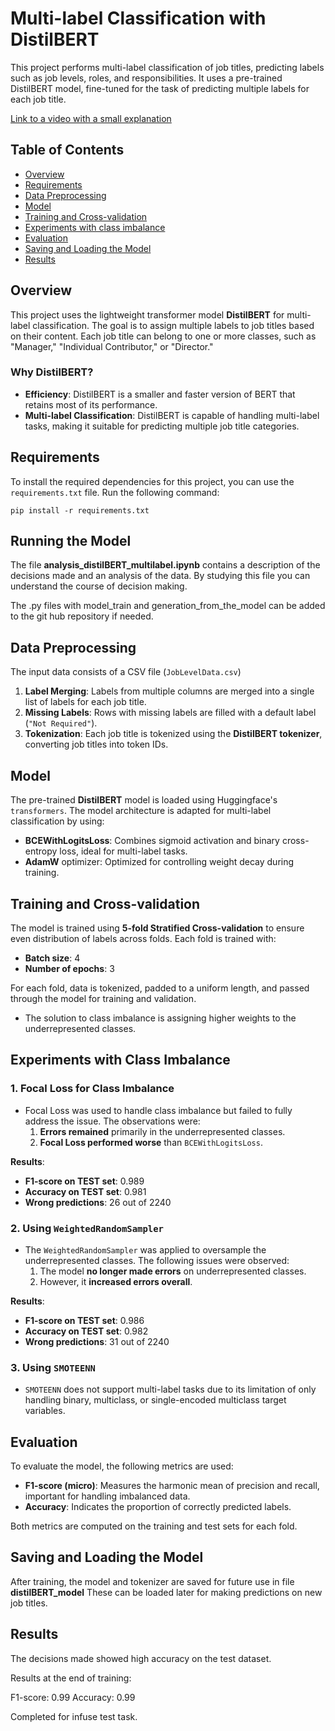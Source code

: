 # Multi-label Classification with DistilBERT

This project performs multi-label classification of job titles, predicting labels such as job levels, roles, and responsibilities. It uses a pre-trained DistilBERT model, fine-tuned for the task of predicting multiple labels for each job title.

[Link to a video with a small explanation](https://youtu.be/RUZ-wqrUY2w)

## Table of Contents

- [Overview](#overview)
- [Requirements](#requirements)
- [Data Preprocessing](#data-preprocessing)
- [Model](#model)
- [Training and Cross-validation](#training-and-cross-validation)
- [Experiments with class imbalance](#experiments-with-class-imbalance)
- [Evaluation](#evaluation)
- [Saving and Loading the Model](#saving-and-loading-the-model)
- [Results](#results)

## Overview

This project uses the lightweight transformer model **DistilBERT** for multi-label classification. The goal is to assign multiple labels to job titles based on their content. Each job title can belong to one or more classes, such as "Manager," "Individual Contributor," or "Director."

### Why DistilBERT?

- **Efficiency**: DistilBERT is a smaller and faster version of BERT that retains most of its performance.
- **Multi-label Classification**: DistilBERT is capable of handling multi-label tasks, making it suitable for predicting multiple job title categories.

## Requirements

To install the required dependencies for this project, you can use the `requirements.txt` file. Run the following command:

```
pip install -r requirements.txt
```

## Running the Model

The file **analysis_distilBERT_multilabel.ipynb** contains a description of the decisions made and an analysis of the data. By studying this file you can understand the course of decision making. 

The .py files with model_train and generation_from_the_model can be added to the git hub repository if needed.

## Data Preprocessing

The input data consists of a CSV file (`JobLevelData.csv`) 

1. **Label Merging**: Labels from multiple columns are merged into a single list of labels for each job title.
2. **Missing Labels**: Rows with missing labels are filled with a default label (`"Not Required"`).
3. **Tokenization**: Each job title is tokenized using the **DistilBERT tokenizer**, converting job titles into token IDs.

## Model

The pre-trained **DistilBERT** model is loaded using Huggingface's `transformers`. The model architecture is adapted for multi-label classification by using:

- **BCEWithLogitsLoss**: Combines sigmoid activation and binary cross-entropy loss, ideal for multi-label tasks.
- **AdamW** optimizer: Optimized for controlling weight decay during training.

## Training and Cross-validation

The model is trained using **5-fold Stratified Cross-validation** to ensure even distribution of labels across folds. Each fold is trained with:

- **Batch size**: 4
- **Number of epochs**: 3

For each fold, data is tokenized, padded to a uniform length, and passed through the model for training and validation.

- The solution to class imbalance is assigning higher weights to the underrepresented classes.

## Experiments with Class Imbalance

### 1. Focal Loss for Class Imbalance
- Focal Loss was used to handle class imbalance but failed to fully address the issue. The observations were:
  1. **Errors remained** primarily in the underrepresented classes.
  2. **Focal Loss performed worse** than `BCEWithLogitsLoss`.

**Results**:
- **F1-score on TEST set**: 0.989
- **Accuracy on TEST set**: 0.981
- **Wrong predictions**: 26 out of 2240

### 2. Using `WeightedRandomSampler`
- The `WeightedRandomSampler` was applied to oversample the underrepresented classes. The following issues were observed:
  1. The model **no longer made errors** on underrepresented classes.
  2. However, it **increased errors overall**.

**Results**:
- **F1-score on TEST set**: 0.986
- **Accuracy on TEST set**: 0.982
- **Wrong predictions**: 31 out of 2240

### 3. Using `SMOTEENN`
- `SMOTEENN` does not support multi-label tasks due to its limitation of only handling binary, multiclass, or single-encoded multiclass target variables.

## Evaluation

To evaluate the model, the following metrics are used:

- **F1-score (micro)**: Measures the harmonic mean of precision and recall, important for handling imbalanced data.
- **Accuracy**: Indicates the proportion of correctly predicted labels.

Both metrics are computed on the training and test sets for each fold.

## Saving and Loading the Model

After training, the model and tokenizer are saved for future use in file **distilBERT_model**
These can be loaded later for making predictions on new job titles.

## Results

The decisions made showed high accuracy on the test dataset. 

Results at the end of training:

F1-score: 0.99
Accuracy: 0.99

Completed for infuse test task.
